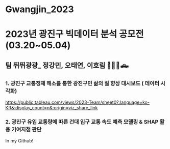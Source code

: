 # Gwangjin_2023
# 2023년 광진구 빅데이터 분석 공모전(03.20~05.04)
## 팀 뛰뛰광광_ 정강민, 오태연, 이호림 🚗🚓🚕🛻

### 1. 광진구 교통정체 해소를 통한 광진구민 삶의 질 향상 대시보드 ( 데이터 시각화) 
https://public.tableau.com/views/2023-Team/sheet0?:language=ko-KR&:display_count=n&:origin=viz_share_link

### 2. 광진구 유입 교통량에 따른 건대 입구 교통 속도 예측 모델링 & SHAP 활용 기여지점 판단
In my Github!
